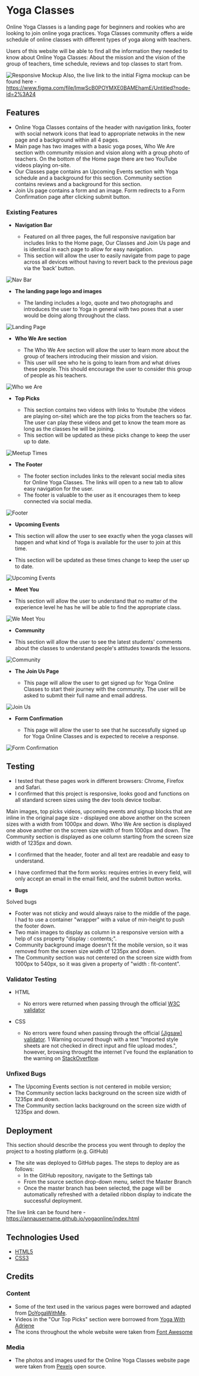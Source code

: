 # Yoga Classes

Online Yoga Classes is a landing page for beginners and rookies who are looking to join online yoga practices. Yoga Classes community offers a wide schedule of online classes with different types of yoga along with teachers.

Users of this website will be able to find all the information they needed to know about Online Yoga Classes: About the mission and the vision of the group of teachers, time schedule, reviews and top classes to start from.

![Responsive Mockup](https://github.com/Annausername/yogaonline/blob/main/media/yoga-online-mockup.png)
Also, the live link to the initial Figma mockup can be found here - https://www.figma.com/file/ImwScB0POYMXE0BAMEhamE/Untitled?node-id=2%3A24

## Features 

- Online Yoga Classes contains of the header with navigation links, footer with social network icons that lead to appropriate netwoks in the new page and a background within all 4 pages.
- Main page has two images with a basic yoga poses, Who We Are section with community mission and vision along with a group photo of teachers. On the bottom of the Home page there are two YouTube videos playing on-site.
- Our Classes page contains an Upcoming Events section with Yoga schedule and a background for this section. Community section contains reviews and a background for this section.
- Join Us page contains a form and an image. Form redirects to a Form Confirmation page after clicking submit button.

### Existing Features

- __Navigation Bar__

  - Featured on all three pages, the full responsive navigation bar includes links to the Home page, Our Classes and Join Us page and is identical in each page to allow for easy navigation.
  - This section will allow the user to easily navigate from page to page across all devices without having to revert back to the previous page via the ‘back’ button. 

![Nav Bar](https://github.com/Annausername/yogaonline/blob/main/media/nav-bar.png)

- __The landing page logo and images__

  - The landing includes a logo, quote and two photographs and introduces the user to Yoga in general with two poses that a user would be doing along throughout the class.

![Landing Page](https://github.com/Annausername/yogaonline/blob/main/media/landing-images.png)

- __Who We Are section__

  - The Who We Are section will allow the user to learn more about the group of teachers introducing their mission and vision. 
  - This user will see who he is going to learn from and what drives these people. This should encourage the user to consider this group of people as his teachers. 

![Who we Are](https://github.com/Annausername/yogaonline/blob/main/media/who-we-are.png)

- __Top Picks__

  - This section contains two videos with links to Youtube (the videos are playing on-site) which are the top picks from the teachers so far. The user can play these videos and get to know the team more as long as the classes he will be joining.
  - This section will be updated as these picks change to keep the user up to date. 

![Meetup Times](https://github.com/Annausername/yogaonline/blob/main/media/top-picks.png)

- __The Footer__ 

  - The footer section includes links to the relevant social media sites for Online Yoga Classes. The links will open to a new tab to allow easy navigation for the user. 
  - The footer is valuable to the user as it encourages them to keep connected via social media.

![Footer](https://github.com/Annausername/yogaonline/blob/main/media/footer.png)

- __Upcoming Events__

 - This section will allow the user to see exactly when the yoga classes will happen and what kind of Yoga is available for the user to join at this time.
 - This section will be updated as these times change to keep the user up to date.

![Upcoming Events](https://github.com/Annausername/yogaonline/blob/main/media/events.png)

- __Meet You__

 - This section will allow the user to understand that no matter of the experience level he has he will be able to find the appropriate class.

![We Meet You](https://github.com/Annausername/yogaonline/blob/main/media/we-meet-you.png)

- __Community__

 - This section will allow the user to see the latest students' comments about the classes to understand people's attitudes towards the lessons.

![Community](https://github.com/Annausername/yogaonline/blob/main/media/events.png)

- __The Join Us Page__

  - This page will allow the user to get signed up for Yoga Online Classes to start their journey with the community. The user will be asked to submit their full name and email address. 

![Join Us](https://github.com/Annausername/yogaonline/blob/main/media/join-us.png)

- __Form Confirmation__

  - This page will allow the user to see that he successfully signed up for Yoga Online Classes and is expected to receive a response.

![Form Confirmation](https://github.com/Annausername/yogaonline/blob/main/media/form-confirmation.png)

## Testing 

 - I tested that these pages work in different browsers: Chrome, Firefox and Safari.
 - I confirmed that this project is responsive, looks good and functions on all standard screen sizes using the dev tools device toolbar.

Main images, top picks videos, upcoming events and signup blocks that are inline in the original page size - displayed one above another on the screen sizes with a width from 1000px and down.
Who We Are section is displayed one above another on the screen size width of from 1000px and down. 
The Community section is displayed as one column starting from the screen size width of 1235px and down. 

 - I confirmed that the header, footer and all text are readable and easy to understand.

 - I have confirmed that the form works: requires entries in every field, will only accept an email in the email field,
and the submit button works.

- __Bugs__

Solved bugs

 - Footer was not sticky and would always raise to the middle of the page. I had to use a container "wrapper" with a value of min-height to push the footer down.
- Two main images to display as column in a responsive version with a help of css property "display : contents;".
- Community background image doesn't fit the mobile version, so it was removed from the screen size width of 1235px and down. 
- The Community section was not centered on the screen size width from 1000px to 540px, so it was given a property of "width : fit-content".

### Validator Testing 

- HTML
  - No errors were returned when passing through the official [W3C validator](https://validator.w3.org/)

- CSS
  - No errors were found when passing through the official [(Jigsaw) validator](https://jigsaw.w3.org/css-validator/validator).
1 Warning occured though with a text "Imported style sheets are not checked in direct input and file upload modes.", however, browsing throught the internet I've found the explanation to the warning on [StackOverflow](https://stackoverflow.com/questions/25946111/importing-css-is-ending-up-with-an-error).

### Unfixed Bugs

- The Upcoming Events section is not centered in mobile version;
- The Community section lacks background on the screen size width of 1235px and down. 
- The Community section lacks background on the screen size width of 1235px and down. 

## Deployment

This section should describe the process you went through to deploy the project to a hosting platform (e.g. GitHub) 

- The site was deployed to GitHub pages. The steps to deploy are as follows: 
  - In the GitHub repository, navigate to the Settings tab 
  - From the source section drop-down menu, select the Master Branch
  - Once the master branch has been selected, the page will be automatically refreshed with a detailed ribbon display to indicate the successful deployment. 

The live link can be found here - https://annausername.github.io/yogaonline/index.html

## Technologies Used

- [HTML5](https://en.wikipedia.org/wiki/HTML5)
- [CSS3](https://en.wikipedia.org/wiki/Cascading_Style_Sheets)

## Credits

### Content 

- Some of the text used in the various pages were borrowed and adapted from [DoYogaWithMe](https://www.doyogawithme.com/).
- Videos in the "Our Top Picks" section were borrowed from [Yoga With Adriene](https://www.youtube.com/c/yogawithadriene)
- The icons throughout the whole website were taken from [Font Awesome](https://fontawesome.com/)

### Media

- The photos and images used for the Online Yoga Classes website page were taken from [Pexels](https://www.pexels.com/) open source.
